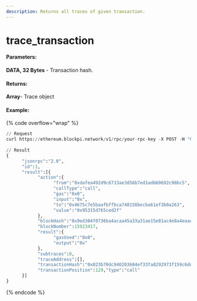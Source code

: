 ```yaml
---
description: Returns all traces of given transaction.
---
```


# trace\_transaction

#### **Parameters:**

**DATA, 32 Bytes** - Transaction hash.

#### **Returns:**

**Array**- Trace object

#### Example:

{% code overflow="wrap" %}
```python
// Request
curl https://ethereum.blockpi.network/v1/rpc/your-rpc-key -X POST -H "Content-Type: application/json" --data '{"method":"trace_transaction","params":["0x023b70dc940203684ef33fa8292973f159c6ddd46a9190224472dae9175986aa"],"id":1,"jsonrpc":"2.0"}'
      
// Result
{
      "jsonrpc":"2.0",
      "id":1,
      "result":[{
            "action":{
                  "from":"0xdafea492d9c6733ae3d56b7ed1adb60692c98bc5",
                  "callType":"call",
                  "gas":"0x0",
                  "input":"0x",
                  "to":"0x4675c7e5baafbffbca748158becba61ef3b0a263",
                  "value":"0x95315d765ced2f"
            },
            "blockHash":"0x9ed304f0736ba4acaa45a33a31ae15e81ac4e8a4eaaec8cfd5b080d46fa1acc9",
            "blockNumber":15923417,
            "result":{
                  "gasUsed":"0x0",
                  "output":"0x"
            },
            "subtraces":0,
            "traceAddress":[],
            "transactionHash":"0x023b70dc940203684ef33fa8292973f159c6ddd46a9190224472dae9175986aa",
            "transactionPosition":129,"type":"call"
      }]
}
```
{% endcode %}
